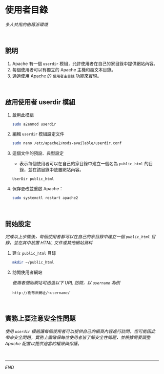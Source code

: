 # 使用者目錄

_多人共用的樹莓派環境_

<br>

## 說明

1. Apache 有一個 `userdir` 模組，允許使用者在自己的家目錄中提供網站內容。
2. 每個使用者可以有獨立的 Apache 主機和超文本目錄。
3. 通過使用 Apache 的 `使用者主目錄` 功能來實現。

<br>

## 啟用使用者 userdir 模組

1. 啟用此模組
   
   ```bash
   sudo a2enmod userdir
   ```

2. 編輯 `userdir` 模組設定文件

   ```bash
   sudo nano /etc/apache2/mods-available/userdir.conf
   ```

3. 這個文件的預設、典型設定

   - 表示每個使用者可以在自己的家目錄中建立一個名為 `public_html` 的目錄，並在該目錄中放置網站內容。

   ```
   UserDir public_html
   ```

4. 保存更改並重啟 Apache：

   ```bash
   sudo systemctl restart apache2
   ```

<br>

## 開始設定

_完成以上步驟後，每個使用者都可以在自己的家目錄中建立一個 `public_html` 目錄，並在其中放置 HTML 文件或其他網站資料_

1. 建立 `public_html` 目錄

   ```bash
   mkdir ~/public_html
   ```

   
2. 訪問使用者網站

   _使用者個別網站可透過以下 URL 訪問，以 `username` 為例_

   ```
   http://樹莓派網址/~username/
   ```

<br>

## 實務上要注意安全性問題

_使用 `userdir` 模組讓每個使用者可以提供自己的網頁內容進行訪問，但可能因此帶來安全問題，實務上需確保每位使用者皆了解安全性問題，並根據需要調整 Apache 配置以提供適當的權限與保護。_

<br>

---

_END_